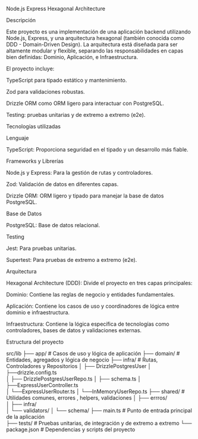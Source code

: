 Node.js Express Hexagonal Architecture

Descripción

Este proyecto es una implementación de una aplicación backend utilizando Node.js, Express, y una arquitectura hexagonal (también conocida como DDD - Domain-Driven Design). La arquitectura está diseñada para ser altamente modular y flexible, separando las responsabilidades en capas bien definidas: Dominio, Aplicación, e Infraestructura.

El proyecto incluye:

TypeScript para tipado estático y mantenimiento.

Zod para validaciones robustas.

Drizzle ORM como ORM ligero para interactuar con PostgreSQL.

Testing: pruebas unitarias y de extremo a extremo (e2e).

Tecnologías utilizadas

Lenguaje

TypeScript: Proporciona seguridad en el tipado y un desarrollo más fiable.

Frameworks y Librerías

Node.js y Express: Para la gestión de rutas y controladores.

Zod: Validación de datos en diferentes capas.

Drizzle ORM: ORM ligero y tipado para manejar la base de datos PostgreSQL.

Base de Datos

PostgreSQL: Base de datos relacional.

Testing

Jest: Para pruebas unitarias.

Supertest: Para pruebas de extremo a extremo (e2e).

Arquitectura

Hexagonal Architecture (DDD): Divide el proyecto en tres capas principales:

Dominio: Contiene las reglas de negocio y entidades fundamentales.

Aplicación: Contiene los casos de uso y coordinadores de lógica entre dominio e infraestructura.

Infraestructura: Contiene la lógica específica de tecnologías como controladores, bases de datos y validaciones externas.


Estructura del proyecto

src/lib
├── app/                   # Casos de uso y lógica de aplicación
├── domain/                # Entidades, agregados y lógica de negocio
├── infra/                 # Rutas, Controladores y Repositorios
│   ├── DrizzlePostgresUser 
│            ├──drizzle.config.ts         
│            ├── DrizzlePostgresUserRepo.ts
│            ├── schema.ts 
│   ├──ExpressUserController.ts         
│   └──ExpressUserRouter.ts
│   └──InMemoryUserRepo.ts
├── shared/                # Utilidades comunes, errores , helpers, validaciones
│   ├── errros/        
│   ├── infra/         
│   └── validators/ 
│    └── schema/
├── main.ts              # Punto de entrada principal de la aplicación    
├── tests/               # Pruebas unitarias, de integración y de extremo a extremo
└── package.json         # Dependencias y scripts del proyecto
